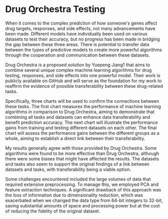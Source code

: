 # Drug Orchestra Testing


When it comes to the complex prediction of how someone's genes affect drug targets, responses, and side effects, not many advancements have been made. Different models have individually been used on various datasets to test their accuracy, but no progress has been made in bridging the gap between these three areas. There is potential to transfer data between the types of predictive models to create more powerful algorithms through the cooperation and communication between these datasets.

Drug Orchestra is a proposed solution by Yuepeng Jiang1 that aims to combine several unique complex machine learning algorithms for drug testing, responses, and side effects into one powerful model. Their work is publicly available on GitHub and will serve as the foundation for my work to reaffirm the evidence of possible transferability between these drug-related tasks.

Specifically, three charts will be used to confirm the connections between these tasks. The first chart measures the performance of machine learning algorithms in comparison to Drug Orchestra, aiming to demonstrate that combining all tasks and datasets can enhance data transferability and benefit prediction accuracy. The next chart will illustrate the performance gains from training and testing different datasets on each other. The final chart will assess the performance gains between the different groups as a whole, aiming to establish a direct link between their transferability.

My results generally agree with those provided by Drug Orchestra. Some algorithms were found to be more effective than Drug Orchestra, although there were some biases that might have affected the results. The datasets and tasks also seem to support the original findings of a link between datasets and tasks, with transferability being a viable option.

Some challenges encountered included the large volumes of data that required extensive preprocessing. To manage this, we employed PCA and feature extraction techniques. A significant drawback of this approach was the loss of information due to dimensionality reduction, which was exacerbated when we changed the data type from 64-bit integers to 32-bit, saving substantial amounts of space and processing power but at the cost of reducing the fidelity of the original dataset.

